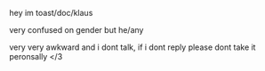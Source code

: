 hey im toast/doc/klaus 

very confused on gender but he/any

very very awkward and i dont talk, if i dont reply please dont take it peronsally </3
